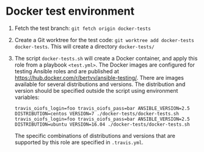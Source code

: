 # Docker test environment

1. Fetch the test branch: `git fetch origin docker-tests`
2. Create a Git worktree for the test code: `git worktree add docker-tests docker-tests`. This will create a directory `docker-tests/`
3. The script `docker-tests.sh` will create a Docker container, and apply this role from a playbook `<test.yml>`. The Docker images are configured for testing Ansible roles and are published at <https://hub.docker.com/r/bertvv/ansible-testing/>. There are images available for several distributions and versions. The distribution and version should be specified outside the script using environment variables:

    ```
    travis_oiofs_login=foo travis_oiofs_pass=bar ANSIBLE_VERSION=2.5 DISTRIBUTION=centos VERSION=7 ./docker-tests/docker-tests.sh
    travis_oiofs_login=foo travis_oiofs_pass=bar ANSIBLE_VERSION=2.5 DISTRIBUTION=ubuntu VERSION=16.04 ./docker-tests/docker-tests.sh
    ```

    The specific combinations of distributions and versions that are supported by this role are specified in `.travis.yml`.
